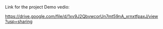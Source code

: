 Link for the project Demo vedio:

https://drive.google.com/file/d/1xv9J2QbvwcorUn7mt59nA_xrnxtfpaxJ/view?usp=sharing
